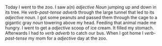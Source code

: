 Today I went to the zoo. I saw a(n) _adjective_ _Noun_ jumping up and down in its tree. He _verb-past-tense_ _adverb_ through the large tunnel that led to its _adjective_ _noun_. I got some peanuts and passed them through the cage to a gigantic gray _noun_ towering above my head. Feeding that animal made me hungry. I went to get a _adjective_ scoop of ice cream. It filled my stomach. Afterwards I had to _verb_ _adverb_ to catch our bus. When I got home I _verb-past-tense_ my mom for a _adjective_ day at the zoo.
